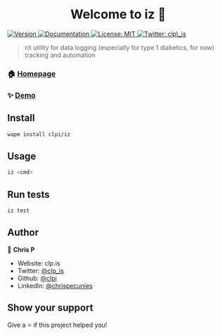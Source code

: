 <h1 align="center">Welcome to iz 👋</h1>
<p>
  <a href="https://www.npmjs.com/package/iz" target="_blank">
    <img alt="Version" src="https://img.shields.io/npm/v/iz.svg">
  </a>
  <a href="clp.is/p/ix" target="_blank">
    <img alt="Documentation" src="https://img.shields.io/badge/documentation-yes-brightgreen.svg" />
  </a>
  <a href="#" target="_blank">
    <img alt="License: MIT" src="https://img.shields.io/badge/License-MIT-yellow.svg" />
  </a>
  <a href="https://twitter.com/clp\_is" target="_blank">
    <img alt="Twitter: clp\_is" src="https://img.shields.io/twitter/follow/clp\_is.svg?style=social" />
  </a>
</p>

> cli utility for data logging (especially for type 1 diabetics, for now) tracking and automation

### 🏠 [Homepage](clp.is/p/ix)

### ✨ [Demo](https://wapm.io/package/clpi/iz)

## Install

```sh
wapm install clpi/iz
```

## Usage

```sh
iz <cmd>
```

## Run tests

```sh
iz test
```

## Author

👤 **Chris P**

* Website: clp.is
* Twitter: [@clp_is](https://twitter.com/clp_is)
* Github: [@clpi](https://github.com/clpi)
* LinkedIn: [@chrispecunies](https://linkedin.com/in/chrispecunies)

## Show your support

Give a ⭐️ if this project helped you!

